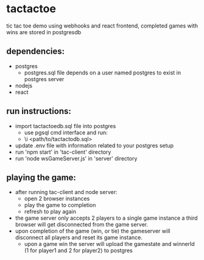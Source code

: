 # tactactoe
tic tac toe demo using webhooks and react frontend, completed games with wins are stored in postgresdb

## dependencies:
- postgres
  - postgres.sql file depends on a user named postgres to exist in postgres server
- nodejs
- react


## run instructions:
- import tactactoedb.sql file into postgres
  - use pgsql cmd interface and run:
  - \i <path/to/tactactodb.sql>
- update .env file with information related to your postgres setup
- run 'npm start' in 'tac-client' directory
- run 'node wsGameServer.js' in 'server' directory

## playing the game:
- after running tac-client and node server:
  - open 2 browser instances 
  - play the game to completion
  - refresh to play again
- the game server only accepts 2 players to a single game instance a third browser will get disconnected from the game server.
- upon completion of the game (win, or tie) the gameserver will disconnect all players and reset its game instance.
  - upon a game win the server will upload the gamestate and winnerId (1 for player1 and 2 for player2) to postgres
